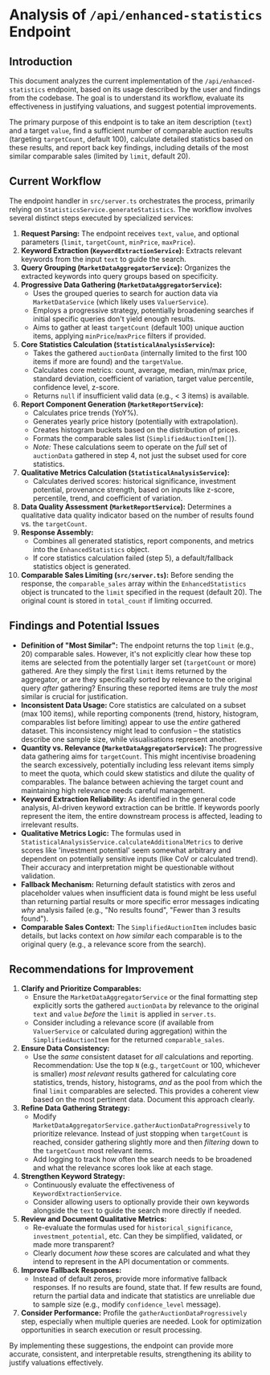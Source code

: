 # Analysis of `/api/enhanced-statistics` Endpoint

## Introduction

This document analyzes the current implementation of the `/api/enhanced-statistics` endpoint, based on its usage described by the user and findings from the codebase. The goal is to understand its workflow, evaluate its effectiveness in justifying valuations, and suggest potential improvements.

The primary purpose of this endpoint is to take an item description (`text`) and a target `value`, find a sufficient number of comparable auction results (targeting `targetCount`, default 100), calculate detailed statistics based on these results, and report back key findings, including details of the most similar comparable sales (limited by `limit`, default 20).

## Current Workflow

The endpoint handler in `src/server.ts` orchestrates the process, primarily relying on `StatisticsService.generateStatistics`. The workflow involves several distinct steps executed by specialized services:

1.  **Request Parsing:** The endpoint receives `text`, `value`, and optional parameters (`limit`, `targetCount`, `minPrice`, `maxPrice`).
2.  **Keyword Extraction (`KeywordExtractionService`):** Extracts relevant keywords from the input `text` to guide the search.
3.  **Query Grouping (`MarketDataAggregatorService`):** Organizes the extracted keywords into query groups based on specificity.
4.  **Progressive Data Gathering (`MarketDataAggregatorService`):**
    *   Uses the grouped queries to search for auction data via `MarketDataService` (which likely uses `ValuerService`).
    *   Employs a progressive strategy, potentially broadening searches if initial specific queries don't yield enough results.
    *   Aims to gather at least `targetCount` (default 100) unique auction items, applying `minPrice`/`maxPrice` filters if provided.
5.  **Core Statistics Calculation (`StatisticalAnalysisService`):**
    *   Takes the gathered `auctionData` (internally limited to the first 100 items if more are found) and the `targetValue`.
    *   Calculates core metrics: count, average, median, min/max price, standard deviation, coefficient of variation, target value percentile, confidence level, z-score.
    *   Returns `null` if insufficient valid data (e.g., < 3 items) is available.
6.  **Report Component Generation (`MarketReportService`):**
    *   Calculates price trends (YoY%).
    *   Generates yearly price history (potentially with extrapolation).
    *   Creates histogram buckets based on the distribution of prices.
    *   Formats the comparable sales list (`SimplifiedAuctionItem[]`).
    *   *Note:* These calculations seem to operate on the *full* set of `auctionData` gathered in step 4, not just the subset used for core statistics.
7.  **Qualitative Metrics Calculation (`StatisticalAnalysisService`):**
    *   Calculates derived scores: historical significance, investment potential, provenance strength, based on inputs like z-score, percentile, trend, and coefficient of variation.
8.  **Data Quality Assessment (`MarketReportService`):** Determines a qualitative data quality indicator based on the number of results found vs. the `targetCount`.
9.  **Response Assembly:**
    *   Combines all generated statistics, report components, and metrics into the `EnhancedStatistics` object.
    *   If core statistics calculation failed (step 5), a default/fallback statistics object is generated.
10. **Comparable Sales Limiting (`src/server.ts`):** Before sending the response, the `comparable_sales` array within the `EnhancedStatistics` object is truncated to the `limit` specified in the request (default 20). The original count is stored in `total_count` if limiting occurred.

## Findings and Potential Issues

*   **Definition of "Most Similar":** The endpoint returns the top `limit` (e.g., 20) comparable sales. However, it's not explicitly clear how these top items are selected from the potentially larger set (`targetCount` or more) gathered. Are they simply the first `limit` items returned by the aggregator, or are they specifically sorted by relevance to the original query *after* gathering? Ensuring these reported items are truly the *most* similar is crucial for justification.
*   **Inconsistent Data Usage:** Core statistics are calculated on a subset (max 100 items), while reporting components (trend, history, histogram, comparables list before limiting) appear to use the *entire* gathered dataset. This inconsistency might lead to confusion – the statistics describe one sample size, while visualisations represent another.
*   **Quantity vs. Relevance (`MarketDataAggregatorService`):** The progressive data gathering aims for `targetCount`. This might incentivise broadening the search excessively, potentially including less relevant items simply to meet the quota, which could skew statistics and dilute the quality of comparables. The balance between achieving the target count and maintaining high relevance needs careful management.
*   **Keyword Extraction Reliability:** As identified in the general code analysis, AI-driven keyword extraction can be brittle. If keywords poorly represent the item, the entire downstream process is affected, leading to irrelevant results.
*   **Qualitative Metrics Logic:** The formulas used in `StatisticalAnalysisService.calculateAdditionalMetrics` to derive scores like 'investment potential' seem somewhat arbitrary and dependent on potentially sensitive inputs (like CoV or calculated trend). Their accuracy and interpretation might be questionable without validation.
*   **Fallback Mechanism:** Returning default statistics with zeros and placeholder values when insufficient data is found might be less useful than returning partial results or more specific error messages indicating *why* analysis failed (e.g., "No results found", "Fewer than 3 results found").
*   **Comparable Sales Context:** The `SimplifiedAuctionItem` includes basic details, but lacks context on *how similar* each comparable is to the original query (e.g., a relevance score from the search).

## Recommendations for Improvement

1.  **Clarify and Prioritize Comparables:**
    *   Ensure the `MarketDataAggregatorService` or the final formatting step explicitly sorts the gathered `auctionData` by relevance to the original `text` and `value` *before* the `limit` is applied in `server.ts`.
    *   Consider including a relevance score (if available from `ValuerService` or calculated during aggregation) within the `SimplifiedAuctionItem` for the returned `comparable_sales`.
2.  **Ensure Data Consistency:**
    *   Use the *same* consistent dataset for *all* calculations and reporting. Recommendation: Use the top `N` (e.g., `targetCount` or 100, whichever is smaller) *most relevant* results gathered for calculating core statistics, trends, history, histograms, *and* as the pool from which the final `limit` comparables are selected. This provides a coherent view based on the most pertinent data. Document this approach clearly.
3.  **Refine Data Gathering Strategy:**
    *   Modify `MarketDataAggregatorService.gatherAuctionDataProgressively` to prioritize relevance. Instead of just stopping when `targetCount` is reached, consider gathering slightly more and then *filtering* down to the `targetCount` most relevant items.
    *   Add logging to track how often the search needs to be broadened and what the relevance scores look like at each stage.
4.  **Strengthen Keyword Strategy:**
    *   Continuously evaluate the effectiveness of `KeywordExtractionService`.
    *   Consider allowing users to optionally provide their own keywords alongside the `text` to guide the search more directly if needed.
5.  **Review and Document Qualitative Metrics:**
    *   Re-evaluate the formulas used for `historical_significance`, `investment_potential`, etc. Can they be simplified, validated, or made more transparent?
    *   Clearly document *how* these scores are calculated and what they intend to represent in the API documentation or comments.
6.  **Improve Fallback Responses:**
    *   Instead of default zeros, provide more informative fallback responses. If no results are found, state that. If few results are found, return the partial data and indicate that statistics are unreliable due to sample size (e.g., modify `confidence_level` message).
7.  **Consider Performance:** Profile the `gatherAuctionDataProgressively` step, especially when multiple queries are needed. Look for optimization opportunities in search execution or result processing.

By implementing these suggestions, the endpoint can provide more accurate, consistent, and interpretable results, strengthening its ability to justify valuations effectively. 
